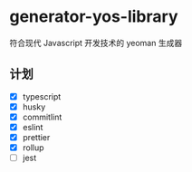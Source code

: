 # generator-yos-library

符合现代 Javascript 开发技术的 yeoman 生成器

## 计划

- [x] typescript
- [x] husky
- [x] commitlint
- [x] eslint
- [x] prettier
- [x] rollup
- [ ] jest
